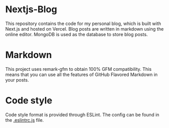 # Nextjs-Blog

This repository contains the code for my personal blog, which is built with Next.js and hosted on Vercel. Blog posts are written in markdown using the online editor. MongoDB is used as the database to store blog posts.


# Markdown

This project uses remark-gfm to obtain 100% GFM compatibility. This means that you can use all the features of GitHub Flavored Markdown in your posts.


# Code style

Code style format is provided through ESLint. The config can be found in the [.eslintrc.js](.eslintrc.js) file.